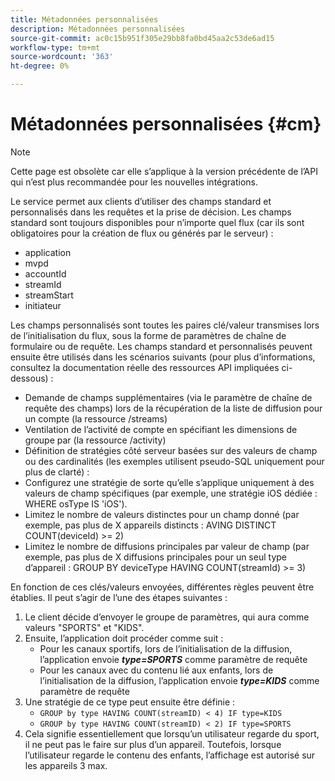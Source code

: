 ```yaml
---
title: Métadonnées personnalisées
description: Métadonnées personnalisées
source-git-commit: ac0c15b951f305e29bb8fa0bd45aa2c53de6ad15
workflow-type: tm+mt
source-wordcount: '363'
ht-degree: 0%

---
```




# Métadonnées personnalisées {#cm}

>[!NOTE]
>
> Cette page est obsolète car elle s’applique à la version précédente de l’API qui n’est plus recommandée pour les nouvelles intégrations.

Le service permet aux clients d’utiliser des champs standard et personnalisés dans les requêtes et la prise de décision. Les champs standard sont toujours disponibles pour n’importe quel flux (car ils sont obligatoires pour la création de flux ou générés par le serveur) :

* application
* mvpd
* accountId
* streamId
* streamStart
* initiateur


Les champs personnalisés sont toutes les paires clé/valeur transmises lors de l’initialisation du flux, sous la forme de paramètres de chaîne de formulaire ou de requête. Les champs standard et personnalisés peuvent ensuite être utilisés dans les scénarios suivants (pour plus d’informations, consultez la documentation réelle des ressources API impliquées ci-dessous) :

* Demande de champs supplémentaires (via le paramètre de chaîne de requête des champs) lors de la récupération de la liste de diffusion pour un compte (la ressource /streams)
* Ventilation de l’activité de compte en spécifiant les dimensions de groupe par (la ressource /activity)
* Définition de stratégies côté serveur basées sur des valeurs de champ ou des cardinalités (les exemples utilisent pseudo-SQL uniquement pour plus de clarté) :
* Configurez une stratégie de sorte qu’elle s’applique uniquement à des valeurs de champ spécifiques (par exemple, une stratégie iOS dédiée : WHERE osType IS &#39;iOS&#39;).
* Limitez le nombre de valeurs distinctes pour un champ donné (par exemple, pas plus de X appareils distincts : AVING DISTINCT COUNT(deviceId) >= 2)
* Limitez le nombre de diffusions principales par valeur de champ (par exemple, pas plus de X diffusions principales pour un seul type d’appareil : GROUP BY deviceType HAVING COUNT(streamId) >= 3)


En fonction de ces clés/valeurs envoyées, différentes règles peuvent être établies. Il peut s’agir de l’une des étapes suivantes :

1. Le client décide d’envoyer le groupe de paramètres, qui aura comme valeurs &quot;SPORTS&quot; et &quot;KIDS&quot;.
1. Ensuite, l’application doit procéder comme suit :
   * Pour les canaux sportifs, lors de l’initialisation de la diffusion, l’application envoie ***type=SPORTS*** comme paramètre de requête
   * Pour les canaux avec du contenu lié aux enfants, lors de l’initialisation de la diffusion, l’application envoie ***type=KIDS*** comme paramètre de requête
1. Une stratégie de ce type peut ensuite être définie :
   * `GROUP by type HAVING COUNT(streamID) < 4) IF type=KIDS`
   * `GROUP by type HAVING COUNT(streamID) < 2) IF type=SPORTS`
1. Cela signifie essentiellement que lorsqu’un utilisateur regarde du sport, il ne peut pas le faire sur plus d’un appareil. Toutefois, lorsque l’utilisateur regarde le contenu des enfants, l’affichage est autorisé sur les appareils 3 max.

